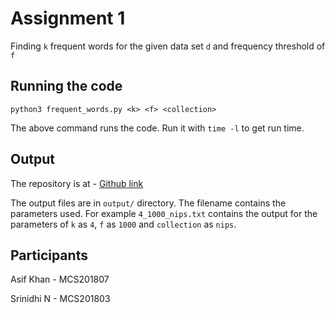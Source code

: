 # Assignment 1

Finding `k` frequent words for the given data set `d` and frequency threshold of `f`

## Running the code

`python3 frequent_words.py <k> <f> <collection>`

The above command runs the code. Run it with `time -l` to get run time.

## Output

The repository is at - [Github link](https://github.com/zeu5/dmml-assignments/tree/master/assign1/output)

The output files are in `output/` directory. The filename contains the parameters used. For example `4_1000_nips.txt` contains the output for the parameters of `k` as `4`, `f` as `1000` and `collection` as `nips`. 

## Participants

Asif Khan - MCS201807

Srinidhi N - MCS201803